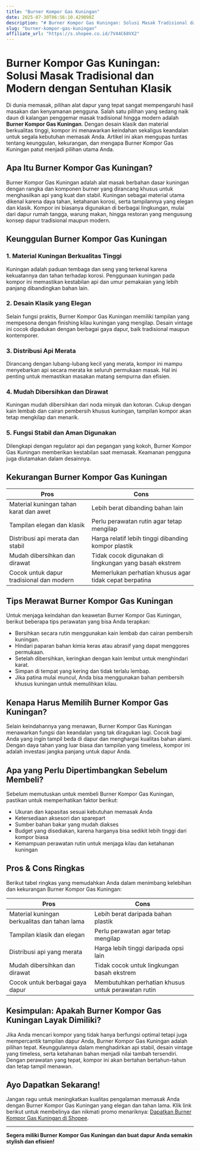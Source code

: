 ```yaml
---
title: "Burner Kompor Gas Kuningan"
date: 2025-07-30T06:56:10.429098Z
description: "# Burner Kompor Gas Kuningan: Solusi Masak Tradisional dan Modern dengan Sentuhan Klasik..."
slug: "burner-kompor-gas-kuningan"
affiliate_url: "https://s.shopee.co.id/7V44C68VX2"
---
```

# Burner Kompor Gas Kuningan: Solusi Masak Tradisional dan Modern dengan Sentuhan Klasik

Di dunia memasak, pilihan alat dapur yang tepat sangat mempengaruhi hasil masakan dan kenyamanan pengguna. Salah satu pilihan yang sedang naik daun di kalangan penggemar masak tradisional hingga modern adalah **Burner Kompor Gas Kuningan**. Dengan desain klasik dan material berkualitas tinggi, kompor ini menawarkan keindahan sekaligus keandalan untuk segala kebutuhan memasak Anda. Artikel ini akan mengupas tuntas tentang keunggulan, kekurangan, dan mengapa Burner Kompor Gas Kuningan patut menjadi pilihan utama Anda.

## Apa Itu Burner Kompor Gas Kuningan?

Burner Kompor Gas Kuningan adalah alat masak berbahan dasar kuningan dengan rangka dan komponen burner yang dirancang khusus untuk menghasilkan api yang kuat dan stabil. Kuningan sebagai material utama dikenal karena daya tahan, ketahanan korosi, serta tampilannya yang elegan dan klasik. Kompor ini biasanya digunakan di berbagai lingkungan, mulai dari dapur rumah tangga, warung makan, hingga restoran yang mengusung konsep dapur tradisional maupun modern.

## Keunggulan Burner Kompor Gas Kuningan

### 1. Material Kuningan Berkualitas Tinggi

Kuningan adalah paduan tembaga dan seng yang terkenal karena kekuatannya dan tahan terhadap korosi. Penggunaan kuningan pada kompor ini memastikan kestabilan api dan umur pemakaian yang lebih panjang dibandingkan bahan lain.

### 2. Desain Klasik yang Elegan

Selain fungsi praktis, Burner Kompor Gas Kuningan memiliki tampilan yang mempesona dengan finishing kilau kuningan yang mengilap. Desain vintage ini cocok dipadukan dengan berbagai gaya dapur, baik tradisional maupun kontemporer.

### 3. Distribusi Api Merata

Dirancang dengan lubang-lubang kecil yang merata, kompor ini mampu menyebarkan api secara merata ke seluruh permukaan masak. Hal ini penting untuk memastikan masakan matang sempurna dan efisien.

### 4. Mudah Dibersihkan dan Dirawat

Kuningan mudah dibersihkan dari noda minyak dan kotoran. Cukup dengan kain lembab dan cairan pembersih khusus kuningan, tampilan kompor akan tetap mengkilap dan menarik.

### 5. Fungsi Stabil dan Aman Digunakan

Dilengkapi dengan regulator api dan pegangan yang kokoh, Burner Kompor Gas Kuningan memberikan kestabilan saat memasak. Keamanan pengguna juga diutamakan dalam desainnya.

## Kekurangan Burner Kompor Gas Kuningan

| **Pros**                                             | **Cons**                                              |
|--------------------------------------------------------|--------------------------------------------------------|
| Material kuningan tahan karat dan awet                | Lebih berat dibanding bahan lain                     |
| Tampilan elegan dan klasik                            | Perlu perawatan rutin agar tetap mengilap            |
| Distribusi api merata dan stabil                      | Harga relatif lebih tinggi dibanding kompor plastik  |
| Mudah dibersihkan dan dirawat                         | Tidak cocok digunakan di lingkungan yang basah ekstrem |
| Cocok untuk dapur tradisional dan modern             | Memerlukan perhatian khusus agar tidak cepat berpatina |

## Tips Merawat Burner Kompor Gas Kuningan

Untuk menjaga keindahan dan keawetan Burner Kompor Gas Kuningan, berikut beberapa tips perawatan yang bisa Anda terapkan:

- Bersihkan secara rutin menggunakan kain lembab dan cairan pembersih kuningan.
- Hindari paparan bahan kimia keras atau abrasif yang dapat menggores permukaan.
- Setelah dibersihkan, keringkan dengan kain lembut untuk menghindari karat.
- Simpan di tempat yang kering dan tidak terlalu lembap.
- Jika patina mulai muncul, Anda bisa menggunakan bahan pembersih khusus kuningan untuk memulihkan kilau.

## Kenapa Harus Memilih Burner Kompor Gas Kuningan?

Selain keindahannya yang menawan, Burner Kompor Gas Kuningan menawarkan fungsi dan keandalan yang tak diragukan lagi. Cocok bagi Anda yang ingin tampil beda di dapur dan menghargai kualitas bahan alami. Dengan daya tahan yang luar biasa dan tampilan yang timeless, kompor ini adalah investasi jangka panjang untuk dapur Anda.

## Apa yang Perlu Dipertimbangkan Sebelum Membeli?

Sebelum memutuskan untuk membeli Burner Kompor Gas Kuningan, pastikan untuk memperhatikan faktor berikut:

- Ukuran dan kapasitas sesuai kebutuhan memasak Anda
- Ketersediaan aksesori dan sparepart
- Sumber bahan bakar yang mudah diakses
- Budget yang disediakan, karena harganya bisa sedikit lebih tinggi dari kompor biasa
- Kemampuan perawatan rutin untuk menjaga kilau dan ketahanan kuningan

## Pros & Cons Ringkas

Berikut tabel ringkas yang memudahkan Anda dalam menimbang kelebihan dan kekurangan Burner Kompor Gas Kuningan:

| **Pros**                                               | **Cons**                                               |
|--------------------------------------------------------|--------------------------------------------------------|
| Material kuningan berkualitas dan tahan lama           | Lebih berat daripada bahan plastik                    |
| Tampilan klasik dan elegan                            | Perlu perawatan agar tetap mengilap                   |
| Distribusi api yang merata                            | Harga lebih tinggi daripada opsi lain                  |
| Mudah dibersihkan dan dirawat                         | Tidak cocok untuk lingkungan basah ekstrem             |
| Cocok untuk berbagai gaya dapur                       | Membutuhkan perhatian khusus untuk perawatan rutin |

## Kesimpulan: Apakah Burner Kompor Gas Kuningan Layak Dimiliki?

Jika Anda mencari kompor yang tidak hanya berfungsi optimal tetapi juga mempercantik tampilan dapur Anda, Burner Kompor Gas Kuningan adalah pilihan tepat. Keunggulannya dalam menghadirkan api stabil, desain vintage yang timeless, serta ketahanan bahan menjadi nilai tambah tersendiri. Dengan perawatan yang tepat, kompor ini akan bertahan bertahun-tahun dan tetap tampil menawan.

## Ayo Dapatkan Sekarang!

Jangan ragu untuk meningkatkan kualitas pengalaman memasak Anda dengan Burner Kompor Gas Kuningan yang elegan dan tahan lama. Klik link berikut untuk membelinya dan nikmati promo menariknya: [Dapatkan Burner Kompor Gas Kuningan di Shopee](https://s.shopee.co.id/7V44C68VX2).

---

**Segera miliki Burner Kompor Gas Kuningan dan buat dapur Anda semakin stylish dan efisien!**